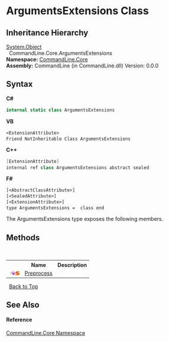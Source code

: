 # ArgumentsExtensions Class
 


## Inheritance Hierarchy
<a href="https://docs.microsoft.com/dotnet/api/system.object" target="_blank">System.Object</a><br />&nbsp;&nbsp;CommandLine.Core.ArgumentsExtensions<br />
**Namespace:**&nbsp;<a href="N_CommandLine_Core">CommandLine.Core</a><br />**Assembly:**&nbsp;CommandLine (in CommandLine.dll) Version: 0.0.0

## Syntax

**C#**<br />
``` C#
internal static class ArgumentsExtensions
```

**VB**<br />
``` VB
<ExtensionAttribute>
Friend NotInheritable Class ArgumentsExtensions
```

**C++**<br />
``` C++
[ExtensionAttribute]
internal ref class ArgumentsExtensions abstract sealed
```

**F#**<br />
``` F#
[<AbstractClassAttribute>]
[<SealedAttribute>]
[<ExtensionAttribute>]
type ArgumentsExtensions =  class end
```

The ArgumentsExtensions type exposes the following members.


## Methods
&nbsp;<table><tr><th></th><th>Name</th><th>Description</th></tr><tr><td>![Public method](media/pubmethod.gif "Public method")![Static member](media/static.gif "Static member")</td><td><a href="M_CommandLine_Core_ArgumentsExtensions_Preprocess">Preprocess</a></td><td /></tr></table>&nbsp;
<a href="#argumentsextensions-class">Back to Top</a>

## See Also


#### Reference
<a href="N_CommandLine_Core">CommandLine.Core Namespace</a><br />